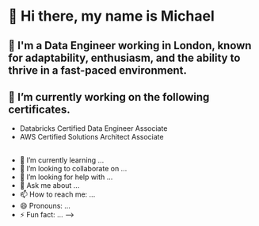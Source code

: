 # 👋 Hi there, my name is Michael

## 💼 I'm a Data Engineer working in London, known for adaptability, enthusiasm, and the ability to thrive in a fast-paced environment.

## 🔭 I’m currently working on the following certificates.
- Databricks Certified Data Engineer Associate
- AWS Certified Solutions Architect Associate

## 
- 🌱 I’m currently learning ...
- 👯 I’m looking to collaborate on ...
- 🤔 I’m looking for help with ...
- 💬 Ask me about ...
- 📫 How to reach me: ...
- 😄 Pronouns: ...
- ⚡ Fun fact: ...
-->
